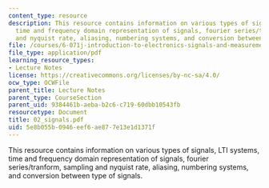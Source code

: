 ```yaml
---
content_type: resource
description: This resource contains information on various types of signals, LTI systems,
  time and frequency domain representation of signals, fourier series/tranform, sampling
  and nyquist rate, aliasing, numbering systems, and conversion between type of signals.
file: /courses/6-071j-introduction-to-electronics-signals-and-measurement-spring-2006/5e8b055b0946eef6ae877e13e1d1371f_02_signals.pdf
file_type: application/pdf
learning_resource_types:
- Lecture Notes
license: https://creativecommons.org/licenses/by-nc-sa/4.0/
ocw_type: OCWFile
parent_title: Lecture Notes
parent_type: CourseSection
parent_uid: 9384461b-aeba-b2c6-c719-60dbb10543fb
resourcetype: Document
title: 02_signals.pdf
uid: 5e8b055b-0946-eef6-ae87-7e13e1d1371f
---
```

This resource contains information on various types of signals, LTI systems, time and frequency domain representation of signals, fourier series/tranform, sampling and nyquist rate, aliasing, numbering systems, and conversion between type of signals.